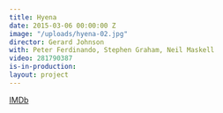 ```yaml
---
title: Hyena
date: 2015-03-06 00:00:00 Z
image: "/uploads/hyena-02.jpg"
director: Gerard Johnson
with: Peter Ferdinando, Stephen Graham, Neil Maskell
video: 281790387
is-in-production: 
layout: project
---
```


[IMDb](https://www.imdb.com/title/tt1837574/?ref_=nv_sr_srsg_3_tt_8_nm_0_q_hyena)
